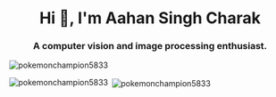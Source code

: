 <h1 align="center">Hi 👋, I'm Aahan Singh Charak</h1>
<h3 align="center">A computer vision and image processing enthusiast.</h3>

<p align="left"> <img src="https://komarev.com/ghpvc/?username=ascii-monk123&label=Profile%20views&color=0e75b6&style=flat" alt="pokemonchampion5833" /> </p>

<p><img align="left" src="https://github-readme-stats.vercel.app/api/top-langs?username=ascii-monk123&show_icons=true&locale=en&layout=compact&langs_count=9" alt="pokemonchampion5833" /></p>

<p>&nbsp;<img align="center" src="https://github-readme-stats.vercel.app/api?username=ascii-monk123&show_icons=true&locale=en" alt="pokemonchampion5833" /></p>




